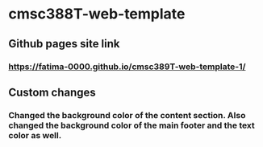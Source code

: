 # cmsc388T-web-template

## Github pages site link
###  https://fatima-0000.github.io/cmsc389T-web-template-1/

## Custom changes
###  Changed the background color of the content section. Also changed the background color of the main footer and the text color as well.
